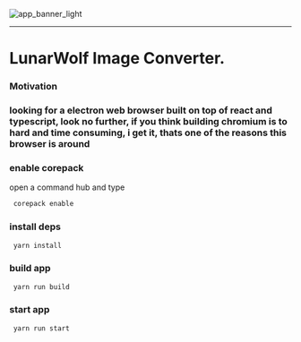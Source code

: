 ![app_banner_light](https://github.com/user-attachments/assets/cdbac65b-21cb-4dc6-b0c9-ad171b7ad809)

----------------------------------------------------------------------------------------------------

# LunarWolf Image Converter.

### Motivation
### looking for a electron web browser built on top of react and typescript, look no further, if you think building chromium is to hard and time consuming, i get it, thats one of the reasons this browser is around

### enable corepack

open a command hub and type

```bash
 corepack enable 
```

### install deps

```bash
 yarn install 
```

### build app

```bash
 yarn run build
```

### start app

```bash
 yarn run start
```